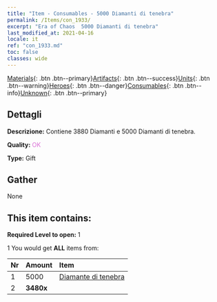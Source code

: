 ```yaml
---
title: "Item - Consumables - 5000 Diamanti di tenebra"
permalink: /Items/con_1933/
excerpt: "Era of Chaos  5000 Diamanti di tenebra"
last_modified_at: 2021-04-16
locale: it
ref: "con_1933.md"
toc: false
classes: wide
---
```

 [Materials](/it/Items/){: .btn .btn--primary}[Artifacts](/it/Items/Artifacts/){: .btn .btn--success}[Units](/it/Items/Units/){: .btn .btn--warning}[Heroes](/it/Items/Heroes/){: .btn .btn--danger}[Consumables](/it/Items/Consumables/){: .btn .btn--info}[Unknown](/it/Items/Unknown/){: .btn .btn--primary}

## Dettagli
 **Descrizione:** Contiene 3880 Diamanti e 5000 Diamanti di tenebra.

 **Quality:** <span style="color: #DA70D6">OK</span>

 **Type:** Gift

## Gather

  None

## This item contains:

 **Required Level to open:** 1

 1 You would get **ALL** items  from:

  | Nr | Amount |     Item    |
  |:---|:-------|:------------|
  | 1 | 5000 | [Diamante di tenebra](/it/Items/con_554/) |  | 
  | 2 |  **3480x** | <i class="fas fa-gem"/> |  | 
